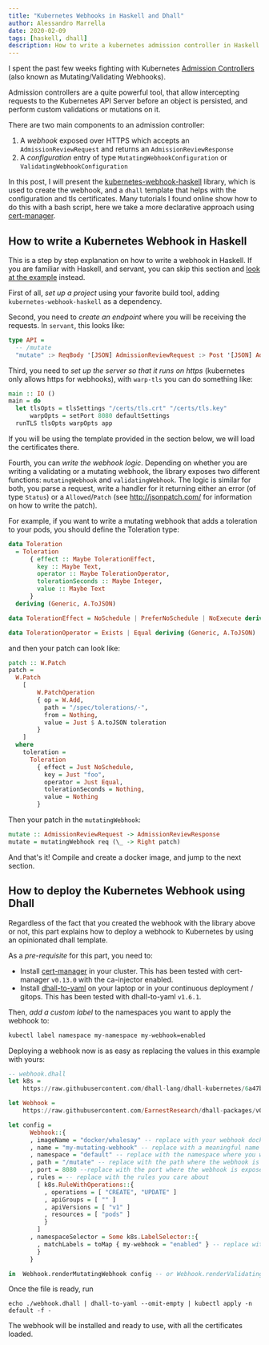 ```yaml
---
title: "Kubernetes Webhooks in Haskell and Dhall"
author: Alessandro Marrella
date: 2020-02-09
tags: [haskell, dhall]
description: How to write a kubernetes admission controller in Haskell
---
```


I spent the past few weeks fighting with Kubernetes [Admission Controllers](https://kubernetes.io/docs/reference/access-authn-authz/admission-controllers/) (also known as Mutating/Validating Webhooks). 

Admission controllers are a quite powerful tool, that allow intercepting requests to the Kubernetes API Server before an object is persisted, and perform custom validations or mutations on it. 

There are two main components to an admission controller:
1. A *webhook* exposed over HTTPS which accepts an `AdmissionReviewRequest` and returns an `AdmissionReviewResponse`
2. A *configuration* entry of type `MutatingWebhookConfiguration` or `ValidatingWebhookConfiguration`

In this post, I will present the [kubernetes-webhook-haskell](https://hackage.haskell.org/package/kubernetes-webhook-haskell) library, which is used to create the webhook, and a `dhall` template that helps with the configuration and tls certificates. Many tutorials I found online show how to do this with a bash script, here we take a more declarative approach using [cert-manager](https://cert-manager.io). 

## How to write a Kubernetes Webhook in Haskell
This is a step by step explanation on how to write a webhook in Haskell. If you are familiar with Haskell, and servant, you can skip this section and [look at the example](https://github.com/EarnestResearch/kubernetes-webhook-haskell#kubernetes-webhook-haskell) instead.

First of all, *set up a project* using your favorite build tool, adding `kubernetes-webhook-haskell` as a dependency.

Second, you need to *create an endpoint* where you will be receiving the requests. In `servant`, this looks like:
```haskell
type API =
  -- /mutate
  "mutate" :> ReqBody '[JSON] AdmissionReviewRequest :> Post '[JSON] AdmissionReviewResponse
```

Third, you need to *set up the server so that it runs on https* (kubernetes only allows https for webhooks), with `warp-tls` you can do something like:

```haskell
main :: IO ()
main = do
  let tlsOpts = tlsSettings "/certs/tls.crt" "/certs/tls.key"
      warpOpts = setPort 8080 defaultSettings
  runTLS tlsOpts warpOpts app
```
If you will be using the template provided in the section below, we will load the certificates there.

Fourth, you can *write the webhook logic*. Depending on whether you are writing a validating or a mutating webhook, the library exposes two different functions: `mutatingWebhook` and `validatingWebhook`. The logic is similar for both, you parse a request, write a handler for it returning either an error (of type `Status`) or a `Allowed`/`Patch` (see http://jsonpatch.com/ for information on how to write the patch).

For example, if you want to write a mutating webhook that adds a toleration to your pods, you should define the Toleration type:
```haskell
data Toleration
  = Toleration
      { effect :: Maybe TolerationEffect,
        key :: Maybe Text,
        operator :: Maybe TolerationOperator,
        tolerationSeconds :: Maybe Integer,
        value :: Maybe Text
      }
  deriving (Generic, A.ToJSON)

data TolerationEffect = NoSchedule | PreferNoSchedule | NoExecute deriving (Generic, A.ToJSON)

data TolerationOperator = Exists | Equal deriving (Generic, A.ToJSON)
```

and then your patch can look like:
```haskell
patch :: W.Patch
patch =
  W.Patch
    [ 
        W.PatchOperation
        { op = W.Add,
          path = "/spec/tolerations/-",
          from = Nothing,
          value = Just $ A.toJSON toleration
        }
    ]
  where 
    toleration = 
      Toleration
        { effect = Just NoSchedule,
          key = Just "foo",
          operator = Just Equal,
          tolerationSeconds = Nothing,
          value = Nothing
        }
```

Then your patch in the `mutatingWebhook`:
```haskell
mutate :: AdmissionReviewRequest -> AdmissionReviewResponse
mutate = mutatingWebhook req (\_ -> Right patch)
```

And that's it! Compile and create a docker image, and jump to the next section.

## How to deploy the Kubernetes Webhook using Dhall
Regardless of the fact that you created the webhook with the library above or not, this part explains how to deploy a webhook to Kubernetes by using an opinionated dhall template.

As a *pre-requisite* for this part, you need to:
- Install [cert-manager](https://cert-manager.io) in your cluster. This has been tested with cert-manager `v0.13.0` with the ca-injector enabled.
- Install [dhall-to-yaml](https://dhall-lang.org) on your laptop or in your continuous deployment / gitops. This has been tested with dhall-to-yaml `v1.6.1`.

Then, *add a custom label* to the namespaces you want to apply the webhook to:
```sh
kubectl label namespace my-namespace my-webhook=enabled
```

Deploying a webhook now is as easy as replacing the values in this example with yours:
```haskell
-- webhook.dhall
let k8s = 
    https://raw.githubusercontent.com/dhall-lang/dhall-kubernetes/6a47bd50c4d3984a13570ea62382a3ad4a9919a4/1.14/package.dhall

let Webhook = 
    https://raw.githubusercontent.com/EarnestResearch/dhall-packages/v0.11.1/kubernetes/webhook/package.dhall

let config =
      Webhook::{
      , imageName = "docker/whalesay" -- replace with your webhook docker image
      , name = "my-mutating-webhook" -- replace with a meaningful name
      , namespace = "default" -- replace with the namespace where you want to deploy it
      , path = "/mutate" -- replace with the path where the webhook is exposed
      , port = 8080 --replace with the port where the webhook is exposed
      , rules = -- replace with the rules you care about
        [ k8s.RuleWithOperations::{
          , operations = [ "CREATE", "UPDATE" ]
          , apiGroups = [ "" ]
          , apiVersions = [ "v1" ]
          , resources = [ "pods" ]
          }
        ]
      , namespaceSelector = Some k8s.LabelSelector::{
        , matchLabels = toMap { my-webhook = "enabled" } -- replace with the label you used for the namespace
        }
      }

in  Webhook.renderMutatingWebhook config -- or Webhook.renderValidatingWebhook 
```

Once the file is ready, run 
```
echo ./webhook.dhall | dhall-to-yaml --omit-empty | kubectl apply -n default -f -
```

The webhook will be installed and ready to use, with all the certificates loaded.
